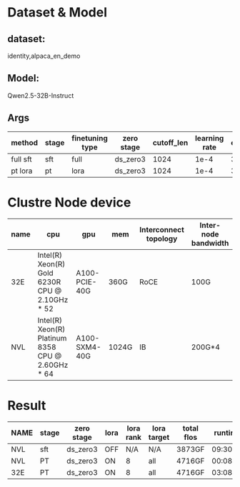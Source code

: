# Dataset & Model
## dataset:  
identity,alpaca_en_demo  
## Model:  
Qwen2.5-32B-Instruct
## Args
|method|stage|finetuning type|zero stage|cutoff_len|learning rate|epochs|
|---|---|---|---|---|---|---|
|full sft|sft|full|ds_zero3|1024|1e-4|3|
|pt lora|pt|lora|ds_zero3|1024|1e-4|3|

# Clustre Node device
|name|cpu|gpu|mem|Interconnect topology|Inter-node bandwidth|
|---|---|---|---|---|---|
|32E|Intel(R) Xeon(R) Gold 6230R CPU @ 2.10GHz * 52|A100-PCIE-40G|360G|RoCE|100G|
|NVL|Intel(R) Xeon(R) Platinum 8358 CPU @ 2.60GHz * 64|A100-SXM4-40G|1024G|IB|200G*4|

# Result
|NAME|stage|zero stage|lora|lora rank|lora target|total flos|runtime|simple/s|steps/s|
|---|---|---|---|---|---|---|---|---|---|
|NVL|sft|ds_zero3|OFF|N/A|N/A|3873GF|09:30:58|0.095|0.001|
|NVL|PT|ds_zero3|ON|8|all|4716GF|00:08:55|0.084|0.006|
|32E|PT|ds_zero3|ON|8|all|4716GF|03:08:22|0.004|0.0|
